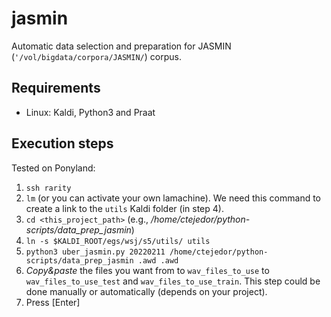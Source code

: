 
# jasmin

Automatic data selection and preparation for JASMIN (`'/vol/bigdata/corpora/JASMIN/`) corpus.

## Requirements
- Linux: Kaldi, Python3 and Praat


## Execution steps

Tested on Ponyland:

 1. `ssh rarity`
 2. `lm` (or you can activate your own lamachine). We need this command to create a link to the `utils` Kaldi folder (in step 4).
 3. `cd <this_project_path>` (e.g., */home/ctejedor/python-scripts/data_prep_jasmin*)
 4. `ln -s $KALDI_ROOT/egs/wsj/s5/utils/ utils`
 5. `python3 uber_jasmin.py 20220211 /home/ctejedor/python-scripts/data_prep_jasmin .awd .awd`
 6. *Copy&paste* the files you want from to `wav_files_to_use` to `wav_files_to_use_test` and `wav_files_to_use_train`. This step could be done manually or automatically (depends on your project).
 7. Press [Enter]